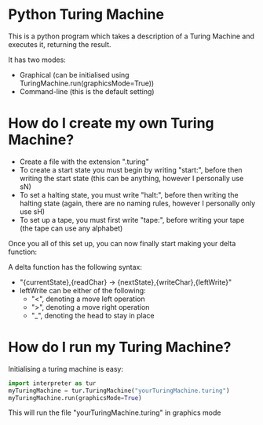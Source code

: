 # Python Turing Machine

This is a python program which takes a description of a Turing Machine and executes it, returning the result.

It has two modes:
 - Graphical (can be initialised using TuringMachine.run(graphicsMode=True))
 - Command-line (this is the default setting)

# How do I create my own Turing Machine?

 - Create a file with the extension ".turing"
 - To create a start state you must begin by writing "start:", before then writing the start state (this can be anything, however I personally use sN)
 - To set a halting state, you must write "halt:", before then writing the halting state (again, there are no naming rules, however I personally only use sH)
 - To set up a tape, you must first write "tape:", before writing your tape (the tape can use any alphabet)

Once you all of this set up, you can now finally start making your delta function:

A delta function has the following syntax:

 - "{currentState},{readChar} -> {nextState},{writeChar},{leftWrite}"
 - leftWrite can be either of the following:
    - "<", denoting a move left operation
    - ">", denoting a move right operation
    - "_", denoting the head to stay in place

# How do I run my Turing Machine?

Initialising a turing machine is easy:

```python
import interpreter as tur
myTuringMachine = tur.TuringMachine("yourTuringMachine.turing")
myTuringMachine.run(graphicsMode=True)
```

This will run the file "yourTuringMachine.turing" in graphics mode